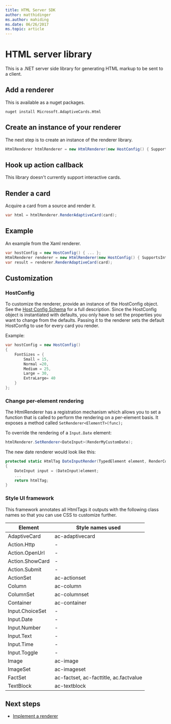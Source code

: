```yaml
---
title: HTML Server SDK
author: matthidinger
ms.author: mahiding
ms.date: 06/26/2017
ms.topic: article
---
```


# HTML server library
This is a .NET server side library for generating HTML markup to be sent to a client.

## Add a renderer
This is available as a nuget packages. 
```
nuget install Microsoft.AdaptiveCards.Html
```
## Create an instance of your renderer
The next step is to create an instance of the renderer library. 
```csharp
HtmlRenderer htmlRenderer = new HtmlRenderer(new HostConfig() { SupportsInteractivity = false });
```

## Hook up action callback
This library doesn't currently support interactive cards.

## Render a card
Acquire a card from a source and render it.

```csharp
var html = htmlRenderer.RenderAdaptiveCard(card);
```

## Example
An example from the Xaml renderer.

```csharp
var hostConfig = new HostConfig() { ... };
HtmlRenderer renderer = new HtmlRenderer(new HostConfig() { SupportsInteractivity = false });
var result = renderer.RenderAdaptiveCard(card);
```

## Customization

### HostConfig 
To customize the renderer, provide an instance of the HostConfig object. See the [Host Config Schema](../HostConfig.md) for a full description. Since the HostConfig object is instantiated with defaults, you only have to set the properties you want to change from the defaults.
Passing it to the renderer sets the default HostConfig to use for every card you render.

Example:
```csharp
var hostConfig = new HostConfig() 
{
    FontSizes = {
        Small = 15,
        Normal =20,
        Medium = 25,
        Large = 30,
        ExtraLarge= 40
    }
};
```

### Change per-element rendering
The HtmlRenderer has a registration mechanism which allows you to set a function that is called to perform the
rendering on a per-element basis.  It exposes a method called `SetRenderer<ElementT>(func);` 

To override the rendering of a `Input.Date` element:
```csharp
htmlRenderer.SetRenderer<DateInput>(RenderMyCustomDate);
```
The new date renderer would look like this:
```csharp
protected static HtmlTag DateInputRender(TypedElement element, RenderContext context)
{
    DateInput input = (DateInput)element;
    ...
    return htmlTag;
}
```
### Style UI framework
This framework annotates all HtmlTags it outputs with the following class names so that you can use CSS to customize further.

| Element | Style names used|
|---|---|
| AdaptiveCard | ac-adaptivecard | 
| Action.Http | - |
| Action.OpenUrl  | -|
| Action.ShowCard | -|
| Action.Submit  | -  |
| ActionSet | ac-actionset |
| Column | ac-column |
| ColumnSet | ac-columnset |
| Container | ac-container|
| Input.ChoiceSet | - |
| Input.Date | - |
| Input.Number | - |
| Input.Text | - |
| Input.Time | - |
| Input.Toggle| - |
| Image  | ac-image |
| ImageSet  | ac-imageset |
| FactSet | ac-factset, ac-facttitle, ac.factvalue|
| TextBlock  | ac-textblock |

## Next steps

* [Implement a renderer](../ImplementingRenderer.md) 


